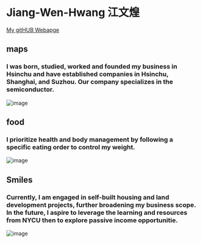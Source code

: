 # Jiang-Wen-Hwang 江文煌

[My gitHUB Webapge](https://Jiang-Wen-Hwang.github.io)

## maps
###  I was born, studied, worked and founded my business in Hsinchu and have established companies in Hsinchu, Shanghai, and Suzhou. Our company specializes in the semiconductor.                                             
![image](https://github.com/user-attachments/assets/8a91be39-a1ba-4ffa-bbdf-4e4d755eb2c9)

## food
### I prioritize health and body management by following a specific eating order to control my weight.
![image](https://github.com/user-attachments/assets/078b2617-0a92-4f15-a257-4222d838cad9)



## Smiles
###  Currently, I am engaged in self-built housing and land development projects, further broadening my business scope. In the future, I aspire to leverage the learning and resources from NYCU then to explore passive income opportunitie.  
![image](https://github.com/user-attachments/assets/c4de0b1b-1547-440d-9ad8-4ce187896d70)
